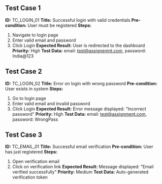 ## Test Case 1
**ID:** TC_LOGIN_01
**Title:** Successful login with valid credentials
**Pre-condition:** User must be registered
**Steps:**
1. Navigate to login page
2. Enter valid email and password
3. Click Login
**Expected Result:** User is redirected to the dashboard
**Priority:** High
**Test Data:** email: test@assignemnt.com, password: India@123

## Test Case 2
**ID:** TC_LOGIN_02
**Title:** Error on login with wrong password
**Pre-condition:** User exists in system
**Steps:**
1. Go to login page
2. Enter valid email and invalid password
3. Click Login
**Expected Result:** Error message displayed: "Incorrect password"
**Priority:** High
**Test Data:** email: test@assignment.com, password: WrongPass

## Test Case 3
**ID:** TC_EMAIL_01
**Title:** Successful email verification
**Pre-condition:** User has just registered
**Steps:**
1. Open verification email
2. Click on verification link
**Expected Result:** Message displayed: "Email verified successfully"
**Priority:** Medium
**Test Data:** Auto-generated verification token
